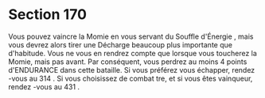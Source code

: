 # Section 170

Vous pouvez vaincre la Momie en vous servant du Souffle d'Énergie , mais vous devrez
alors tirer une Décharge beaucoup plus importante que d'habitude. Vous ne vous en
rendrez compte que lorsque vous toucherez la Momie, mais pas avant. Par conséquent,
vous perdrez au moins 4 points d'ENDURANCE dans cette bataille. Si vous préférez
vous échapper, rendez -vous au  314 . Si vous choisissez de combat tre, et si vous êtes
vainqueur, rendez -vous au  431 .